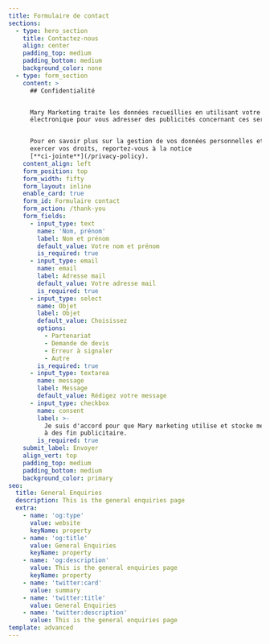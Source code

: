 ```yaml
---
title: Formulaire de contact
sections:
  - type: hero_section
    title: Contactez-nous
    align: center
    padding_top: medium
    padding_bottom: medium
    background_color: none
  - type: form_section
    content: >
      ## Confidentialité


      Mary Marketing traite les données recueillies en utilisant votre adresse
      électronique pour vous adresser des publicités concernant ces services.


      Pour en savoir plus sur la gestion de vos données personnelles et pour
      exercer vos droits, reportez-vous à la notice
      [**ci-jointe**](/privacy-policy).
    content_align: left
    form_position: top
    form_width: fifty
    form_layout: inline
    enable_card: true
    form_id: Formulaire contact
    form_action: /thank-you
    form_fields:
      - input_type: text
        name: 'Nom, prénom'
        label: Nom et prénom
        default_value: Votre nom et prénom
        is_required: true
      - input_type: email
        name: email
        label: Adresse mail
        default_value: Votre adresse mail
        is_required: true
      - input_type: select
        name: Objet
        label: Objet
        default_value: Choisissez
        options:
          - Partenariat
          - Demande de devis
          - Erreur à signaler
          - Autre
        is_required: true
      - input_type: textarea
        name: message
        label: Message
        default_value: Rédigez votre message
      - input_type: checkbox
        name: consent
        label: >-
          Je suis d'accord pour que Mary marketing utilise et stocke mes données
          à des fin publicitaire.
        is_required: true
    submit_label: Envoyer
    align_vert: top
    padding_top: medium
    padding_bottom: medium
    background_color: primary
seo:
  title: General Enquiries
  description: This is the general enquiries page
  extra:
    - name: 'og:type'
      value: website
      keyName: property
    - name: 'og:title'
      value: General Enquiries
      keyName: property
    - name: 'og:description'
      value: This is the general enquiries page
      keyName: property
    - name: 'twitter:card'
      value: summary
    - name: 'twitter:title'
      value: General Enquiries
    - name: 'twitter:description'
      value: This is the general enquiries page
template: advanced
---
```

